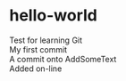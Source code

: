 # hello-world
Test for learning Git  
My first commit  
A commit onto AddSomeText  
Added on-line  
